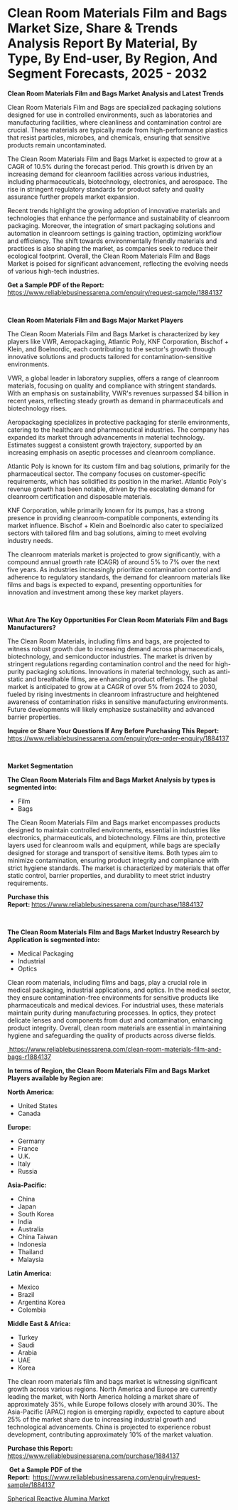 <p><h1>Clean Room Materials Film and Bags Market Size, Share & Trends Analysis Report By Material, By Type, By End-user, By Region, And Segment Forecasts, 2025 - 2032</h1></p><p><strong>Clean Room Materials Film and Bags Market Analysis and Latest Trends</strong></p>
<p><p>Clean Room Materials Film and Bags are specialized packaging solutions designed for use in controlled environments, such as laboratories and manufacturing facilities, where cleanliness and contamination control are crucial. These materials are typically made from high-performance plastics that resist particles, microbes, and chemicals, ensuring that sensitive products remain uncontaminated.</p><p>The Clean Room Materials Film and Bags Market is expected to grow at a CAGR of 10.5% during the forecast period. This growth is driven by an increasing demand for cleanroom facilities across various industries, including pharmaceuticals, biotechnology, electronics, and aerospace. The rise in stringent regulatory standards for product safety and quality assurance further propels market expansion.</p><p>Recent trends highlight the growing adoption of innovative materials and technologies that enhance the performance and sustainability of cleanroom packaging. Moreover, the integration of smart packaging solutions and automation in cleanroom settings is gaining traction, optimizing workflow and efficiency. The shift towards environmentally friendly materials and practices is also shaping the market, as companies seek to reduce their ecological footprint. Overall, the Clean Room Materials Film and Bags Market is poised for significant advancement, reflecting the evolving needs of various high-tech industries.</p></p>
<p><strong>Get a Sample PDF of the Report:&nbsp;</strong> <a href="https://www.reliablebusinessarena.com/enquiry/request-sample/1884137?utm_campaign=3214&utm_medium=2&utm_source=Github&utm_content=ia&utm_term=03042025&utm_id=clean-room-materials-film-and-bags">https://www.reliablebusinessarena.com/enquiry/request-sample/1884137</a></p>
<p>&nbsp;</p>
<p><strong>Clean Room Materials Film and Bags Major Market Players</strong></p>
<p><p>The Clean Room Materials Film and Bags Market is characterized by key players like VWR, Aeropackaging, Atlantic Poly, KNF Corporation, Bischof + Klein, and Boelnordic, each contributing to the sector's growth through innovative solutions and products tailored for contamination-sensitive environments.</p><p>VWR, a global leader in laboratory supplies, offers a range of cleanroom materials, focusing on quality and compliance with stringent standards. With an emphasis on sustainability, VWR's revenues surpassed $4 billion in recent years, reflecting steady growth as demand in pharmaceuticals and biotechnology rises.</p><p>Aeropackaging specializes in protective packaging for sterile environments, catering to the healthcare and pharmaceutical industries. The company has expanded its market through advancements in material technology. Estimates suggest a consistent growth trajectory, supported by an increasing emphasis on aseptic processes and cleanroom compliance.</p><p>Atlantic Poly is known for its custom film and bag solutions, primarily for the pharmaceutical sector. The company focuses on customer-specific requirements, which has solidified its position in the market. Atlantic Poly's revenue growth has been notable, driven by the escalating demand for cleanroom certification and disposable materials.</p><p>KNF Corporation, while primarily known for its pumps, has a strong presence in providing cleanroom-compatible components, extending its market influence. Bischof + Klein and Boelnordic also cater to specialized sectors with tailored film and bag solutions, aiming to meet evolving industry needs.</p><p>The cleanroom materials market is projected to grow significantly, with a compound annual growth rate (CAGR) of around 5% to 7% over the next five years. As industries increasingly prioritize contamination control and adherence to regulatory standards, the demand for cleanroom materials like films and bags is expected to expand, presenting opportunities for innovation and investment among these key market players.</p></p>
<p>&nbsp;</p>
<p><strong>What Are The Key Opportunities For Clean Room Materials Film and Bags Manufacturers?</strong></p>
<p><p>The Clean Room Materials, including films and bags, are projected to witness robust growth due to increasing demand across pharmaceuticals, biotechnology, and semiconductor industries. The market is driven by stringent regulations regarding contamination control and the need for high-purity packaging solutions. Innovations in material technology, such as anti-static and breathable films, are enhancing product offerings. The global market is anticipated to grow at a CAGR of over 5% from 2024 to 2030, fueled by rising investments in cleanroom infrastructure and heightened awareness of contamination risks in sensitive manufacturing environments. Future developments will likely emphasize sustainability and advanced barrier properties.</p></p>
<p><strong>Inquire or Share Your Questions If Any Before Purchasing This Report:</strong> <a href="https://www.reliablebusinessarena.com/enquiry/pre-order-enquiry/1884137?utm_campaign=3214&utm_medium=2&utm_source=Github&utm_content=ia&utm_term=03042025&utm_id=clean-room-materials-film-and-bags">https://www.reliablebusinessarena.com/enquiry/pre-order-enquiry/1884137</a></p>
<p>&nbsp;</p>
<p><strong>Market Segmentation</strong></p>
<p><strong>The Clean Room Materials Film and Bags Market Analysis by types is segmented into:</strong></p>
<p><ul><li>Film</li><li>Bags</li></ul></p>
<p><p>The Clean Room Materials Film and Bags market encompasses products designed to maintain controlled environments, essential in industries like electronics, pharmaceuticals, and biotechnology. Films are thin, protective layers used for cleanroom walls and equipment, while bags are specially designed for storage and transport of sensitive items. Both types aim to minimize contamination, ensuring product integrity and compliance with strict hygiene standards. The market is characterized by materials that offer static control, barrier properties, and durability to meet strict industry requirements.</p></p>
<p><strong>Purchase this Report:&nbsp;</strong><a href="https://www.reliablebusinessarena.com/purchase/1884137?utm_campaign=3214&utm_medium=2&utm_source=Github&utm_content=ia&utm_term=03042025&utm_id=clean-room-materials-film-and-bags">https://www.reliablebusinessarena.com/purchase/1884137</a></p>
<p>&nbsp;</p>
<p><strong>The Clean Room Materials Film and Bags Market Industry Research by Application is segmented into:</strong></p>
<p><ul><li>Medical Packaging</li><li>Industrial</li><li>Optics</li></ul></p>
<p><p>Clean room materials, including films and bags, play a crucial role in medical packaging, industrial applications, and optics. In the medical sector, they ensure contamination-free environments for sensitive products like pharmaceuticals and medical devices. For industrial uses, these materials maintain purity during manufacturing processes. In optics, they protect delicate lenses and components from dust and contamination, enhancing product integrity. Overall, clean room materials are essential in maintaining hygiene and safeguarding the quality of products across diverse fields.</p></p>
<p><a href="https://www.reliablebusinessarena.com/clean-room-materials-film-and-bags-r1884137?utm_campaign=3214&utm_medium=2&utm_source=Github&utm_content=ia&utm_term=03042025&utm_id=clean-room-materials-film-and-bags">&nbsp;https://www.reliablebusinessarena.com/clean-room-materials-film-and-bags-r1884137</a></p>
<p><strong>In terms of Region, the Clean Room Materials Film and Bags Market Players available by Region are:</strong></p>
<p>
    <p> <strong> North America: </strong>
        <ul>
            <li>United States</li>
            <li>Canada</li>
        </ul>
        </p> 
    <p> <strong> Europe: </strong>
        <ul>
            <li>Germany</li>
            <li>France</li>
            <li>U.K.</li>
            <li>Italy</li>
            <li>Russia</li>
        </ul>
        </p> 
    <p> <strong> Asia-Pacific: </strong>
        <ul>
            <li>China</li>
            <li>Japan</li>
            <li>South Korea</li>
            <li>India</li>
            <li>Australia</li>
            <li>China Taiwan</li>
            <li>Indonesia</li>
            <li>Thailand</li>
            <li>Malaysia</li>
        </ul>
        </p> 
    <p> <strong> Latin America: </strong>
        <ul>
            <li>Mexico</li>
            <li>Brazil</li>
            <li>Argentina Korea</li>
            <li>Colombia</li>
        </ul>
        </p> 
    <p> <strong> Middle East & Africa: </strong>
        <ul>
            <li>Turkey</li>
            <li>Saudi</li>
            <li>Arabia</li>
            <li>UAE</li>
            <li>Korea</li>
        </ul>
    </p>
    </p>
<p><p>The clean room materials film and bags market is witnessing significant growth across various regions. North America and Europe are currently leading the market, with North America holding a market share of approximately 35%, while Europe follows closely with around 30%. The Asia-Pacific (APAC) region is emerging rapidly, expected to capture about 25% of the market share due to increasing industrial growth and technological advancements. China is projected to experience robust development, contributing approximately 10% of the market valuation.</p></p>
<p><strong>Purchase this Report: </strong><a href="https://www.reliablebusinessarena.com/purchase/1884137?utm_campaign=3214&utm_medium=2&utm_source=Github&utm_content=ia&utm_term=03042025&utm_id=clean-room-materials-film-and-bags">https://www.reliablebusinessarena.com/purchase/1884137</a></p>
<p>&nbsp;<strong>Get a Sample PDF of the Report:&nbsp;&nbsp;</strong><a href="https://www.reliablebusinessarena.com/enquiry/request-sample/1884137?utm_campaign=3214&utm_medium=2&utm_source=Github&utm_content=ia&utm_term=03042025&utm_id=clean-room-materials-film-and-bags">https://www.reliablebusinessarena.com/enquiry/request-sample/1884137</a></p>
<p><strong></strong></p>
<p><p><a href="https://github.com/boccalyver5k/Market-Research-Report-List-1/blob/main/spherical-reactive-alumina-market.md?utm_campaign=3214&utm_medium=2&utm_source=Github&utm_content=ia&utm_term=03042025&utm_id=clean-room-materials-film-and-bags">Spherical Reactive Alumina Market</a></p></p>
